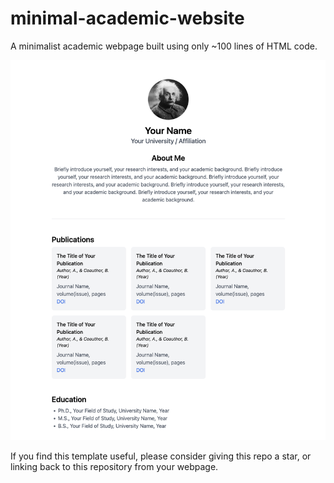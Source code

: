 # minimal-academic-website

A minimalist academic webpage built using only ~100 lines of HTML code.

![](screenshot.png)

If you find this template useful, please consider giving this repo a star, or linking back to this repository from your webpage.

